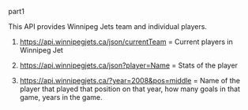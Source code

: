 part1

This API provides Winnipeg Jets team and individual players.

1) https://api.winnipegjets.ca/json/currentTeam 	= Current players in Winnipeg Jet

2) https://api.winnipegjets.ca/json?player=Name 	= Stats of the player

3) https://api.winnipegjets.ca/?year=2008&pos=middle 	= Name of the player that played that position on that year, how many goals in that game, years in the game.
